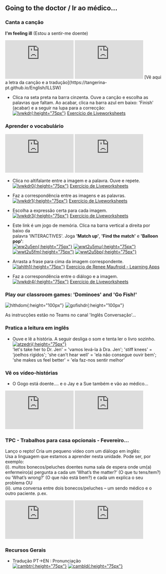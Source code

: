 ## Going to the doctor / Ir ao médico...

### Canta a canção  
**I'm feeling ill** (Estou a sentir-me doente)  
<iframe width="220" height="124" src="https://www.youtube.com/embed/Wmb6xZCC1WE" frameborder="0" allow="accelerometer; autoplay; encrypted-media; gyroscope; picture-in-picture" allowfullscreen></iframe> <iframe width="220" height="124" src="https://www.youtube.com/embed/Aj5zbGYhmnE" frameborder="0" allow="accelerometer; autoplay; encrypted-media; gyroscope; picture-in-picture" allowfullscreen></iframe>  
[Vê aqui a letra da canção e a tradução](https://tangerina-pt.github.io/English/ILLSW)  

* Clica na seta preta na barra cinzenta. Ouve a canção e escolha as palavras que faltam. Ao acabar, clica na barra azul em baixo: 'Finish' (acabar) e a seguir na lupa para a correcção:     
[![lvwkdr](https://1blockatatime.github.io/English/images/lvwkdr.PNG){:height="75px"}](https://www.liveworksheets.com/worksheets/en/English_as_a_Second_Language_(ESL)/Worksheets_with_songs/I'm_feeling_ill_song_(multiple_choice)_ki230441hq) [Exercício de Liveworksheets](https://www.liveworksheets.com/worksheets/en/English_as_a_Second_Language_(ESL)/Worksheets_with_songs/I'm_feeling_ill_song_(multiple_choice)_ki230441hq)

### Aprender o vocabulário  
<iframe width="220" height="124" src="https://www.youtube.com/embed/tvMFHAs5dMA" frameborder="0" allow="accelerometer; autoplay; encrypted-media; gyroscope; picture-in-picture" allowfullscreen></iframe> <iframe src="https://player.vimeo.com/video/201019988" width="220" height="124" frameborder="0" allow="autoplay; fullscreen" allowfullscreen></iframe>

* Clica no altifalante entre a imagem e a palavra. Ouve e repete.  
[![lvwkdr0](https://1blockatatime.github.io/English/images/lvwkdr0.PNG){:height="75px"}](https://www.liveworksheets.com/ps196215vo) [Exercício de Liveworksheets](https://www.liveworksheets.com/ps196215vo) 

* Faz a correspondência entre as imagens e as palavras.   
[![lvwkdr1](https://1blockatatime.github.io/English/images/lvwkdr1.PNG){:height="75px"}](https://www.liveworksheets.com/worksheets/en/English_as_a_Second_Language_(ESL)/What's_the_matter$/At_the_school._What's_the_matter$_qs15369qu) [Exercício de Liveworksheets](https://www.liveworksheets.com/worksheets/en/English_as_a_Second_Language_(ESL)/What's_the_matter$/At_the_school._What's_the_matter$_qs15369qu)

* Escolha a expressão certa para cada imagem.  
[![lvwkdr3](https://1blockatatime.github.io/English/images/lvwkdr3.PNG){:height="75px"}](https://www.liveworksheets.com/worksheets/en/English_as_a_Second_Language_(ESL)/Illnesses_and_health_problems/Ill_cn199197cg) [Exercício de Liveworksheets](https://www.liveworksheets.com/worksheets/en/English_as_a_Second_Language_(ESL)/Illnesses_and_health_problems/Ill_cn199197cg)  

* Este link é um jogo de memória. Clica na barra vertical a direita por baixo da  
palavra 'INTERACTIVES'. Joga **'Match up'**, **'Find the match'** e **'Balloon pop'**:  
[![ww2u5en](https://1blockatatime.github.io/English/images/ww2u5en.PNG){:height="75px"}](https://wordwall.net/resource/853731/angielski/tiger-2-unit-5-vocabulary) [![wwt2u5mu](https://1blockatatime.github.io/English/images/wwt2u5mu.PNG){:height="75px"}](https://wordwall.net/resource/853731/angielski/tiger-2-unit-5-vocabulary) [![wwt2u5fm](https://1blockatatime.github.io/English/images/wwt2u5fm.PNG){:height="75px"}](https://wordwall.net/resource/853731/angielski/tiger-2-unit-5-vocabulary) [![wwt2u5bp](https://1blockatatime.github.io/English/images/wwt2u5bp.PNG){:height="75px"}](https://wordwall.net/resource/853731/angielski/tiger-2-unit-5-vocabulary) 

* Arrasta a frase para cima da imagem correspondente.  
[![lahlth1](https://1blockatatime.github.io/English/images/lahlth1.PNG){:height="75px"}](https://learningapps.org/277330) [Exercício de Renee Maufroid - Learning Apps](https://learningapps.org/277330)  

* Faz a correspondência entre o diálogo e a imagem.  
[![lvwkdr4](https://1blockatatime.github.io/English/images/lvwkdr4.PNG){:height="75px"}](https://www.liveworksheets.com/zb65954vy) [Exercício de Liveworksheets](https://www.liveworksheets.com/zb65954vy)  

### Play our classroom games: 'Dominoes' and 'Go Fish!'

![hlthdom](https://1blockatatime.github.io/English/images2/hlthdom.png){:height="100px"} ![gofishdr](https://1blockatatime.github.io/English/images2/go_fish_gtdr.png){:height="100px"}   

As instrucções estão no Teams no canal 'Inglês Conversação'...  

### Pratica a leitura em inglês

* Ouve e lê a história. A seguir desliga o som e tenta ler o livro sozinho.  
[![atzedrj](https://1blockatatime.github.io/English/images/atzedrj.PNG){:height="75px"}](https://www.youtube.com/watch?v=MaDha3afoCU)  
'let's take her to Dr. Jen' = 'vamos levá-la à Dra. Jen'; 'stiff knees' = 'joelhos rígidos'; 'she can't hear well' = 'ela não consegue ouvir bem'; 'she makes us feel better' = 'ela faz-nos sentir melhor'   

### Vê os vídeo-histórias
* O Gogo está doente.... e o Jay e a Sue também e vão ao médico...  
<iframe width="220" height="124" src="https://www.youtube.com/embed/GvJY0qHVKHE" frameborder="0" allow="accelerometer; autoplay; encrypted-media; gyroscope; picture-in-picture" allowfullscreen></iframe> <iframe width="220" height="124" src="https://www.youtube.com/embed/848rfVdA9wQ" frameborder="0" allow="accelerometer; autoplay; encrypted-media; gyroscope; picture-in-picture" allowfullscreen></iframe>  

###  TPC - Trabalhos para casa opcionais - Fevereiro...  
Lanço o repto! Cria um pequeno vídeo com um diálogo em inglês:   
Usa a linguagem que estamos a aprender nesta unidade. Pode ser, por exemplo:  
(i). muitos bonecos/peluches doentes numa sala de espera onde um(a) enfermeiro(a) pergunta a cada um ‘What’s the matter?’ (O que tu tens/tem?) ou ‘What’s wrong?’ (O que não está bem?) e cada um explica o seu problema OU  
(ii). uma conversa entre dois bonecos/peluches – um sendo médico e o outro paciente. p.ex.     
<iframe width="220" height="124" src="https://www.youtube.com/embed/OijZQSUunkw" frameborder="0" allow="accelerometer; autoplay; encrypted-media; gyroscope; picture-in-picture" allowfullscreen></iframe> <iframe width="220" height="124" src="https://www.youtube.com/embed/ueveEtP8yvM" frameborder="0" allow="accelerometer; autoplay; encrypted-media; gyroscope; picture-in-picture" allowfullscreen></iframe>    

### Recursos Gerais  
* Tradução PT->EN  :  Pronunciação  
[![cambtr](https://1blockatatime.github.io/English/images/cambtr.PNG){:height="75px"}](https://dictionary.cambridge.org/translate/) [![cambld](https://1blockatatime.github.io/English/images/cambld.PNG){:height="75px"}](https://dictionary.cambridge.org/dictionary/learner-english/)  
